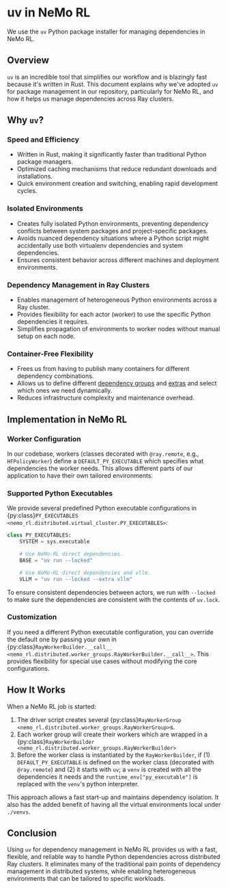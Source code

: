 # uv in NeMo RL

We use the `uv` Python package installer for managing dependencies in NeMo RL.

## Overview

`uv` is an incredible tool that simplifies our workflow and is blazingly fast because it's written in Rust. This document explains why we've adopted `uv` for package management in our repository, particularly for NeMo RL, and how it helps us manage dependencies across Ray clusters.

## Why `uv`?

### Speed and Efficiency

- Written in Rust, making it significantly faster than traditional Python package managers.
- Optimized caching mechanisms that reduce redundant downloads and installations.
- Quick environment creation and switching, enabling rapid development cycles.

### Isolated Environments

- Creates fully isolated Python environments, preventing dependency conflicts between system packages and project-specific packages.
- Avoids nuanced dependency situations where a Python script might accidentally use both virtualenv dependencies and system dependencies.
- Ensures consistent behavior across different machines and deployment environments.

### Dependency Management in Ray Clusters

- Enables management of heterogeneous Python environments across a Ray cluster.
- Provides flexibility for each actor (worker) to use the specific Python dependencies it requires.
- Simplifies propagation of environments to worker nodes without manual setup on each node.

### Container-Free Flexibility

- Frees us from having to publish many containers for different dependency combinations.
- Allows us to define different [dependency groups](https://docs.astral.sh/uv/concepts/projects/dependencies/#dependency-groups) and [extras](https://docs.astral.sh/uv/concepts/projects/dependencies/#optional-dependencies) and select which ones we need dynamically.
- Reduces infrastructure complexity and maintenance overhead.

## Implementation in NeMo RL

### Worker Configuration

In our codebase, workers (classes decorated with `@ray.remote`, e.g., `HFPolicyWorker`) define a `DEFAULT_PY_EXECUTABLE` which specifies what dependencies the worker needs. This allows different parts of our application to have their own tailored environments.

### Supported Python Executables

We provide several predefined Python executable configurations in {py:class}`PY_EXECUTABLES <nemo_rl.distributed.virtual_cluster.PY_EXECUTABLES>`:

```python
class PY_EXECUTABLES:
    SYSTEM = sys.executable

    # Use NeMo-RL direct dependencies.
    BASE = "uv run --locked"

    # Use NeMo-RL direct dependencies and vllm.
    VLLM = "uv run --locked --extra vllm"
```

To ensure consistent dependencies between actors, we run with `--locked` to make sure the dependencies are consistent with the contents of `uv.lock`.

### Customization

If you need a different Python executable configuration, you can override the default one by passing your own in {py:class}`RayWorkerBuilder.__call__ <nemo_rl.distributed.worker_groups.RayWorkerBuilder.__call__>`. This provides flexibility for special use cases without modifying the core configurations.

## How It Works

When a NeMo RL job is started:

1. The driver script creates several {py:class}`RayWorkerGroup <nemo_rl.distributed.worker_groups.RayWorkerGroup>`s.
2. Each worker group will create their workers which are wrapped in a {py:class}`RayWorkerBuilder <nemo_rl.distributed.worker_groups.RayWorkerBuilder>`
3. Before the worker class is instantiated by the `RayWorkerBuilder`, if (1) `DEFAULT_PY_EXECUTABLE` is defined on the worker class (decorated with `@ray.remote`) and (2) it starts with `uv`; a `venv` is created with all the dependencies it needs and the `runtime_env["py_executable"]` is replaced with the `venv`'s python interpreter.

This approach allows a fast start-up and maintains dependency isolation. It also has the added benefit of having all the virtual environments local under `./venvs`.

## Conclusion

Using `uv` for dependency management in NeMo RL provides us with a fast, flexible, and reliable way to handle Python dependencies across distributed Ray clusters. It eliminates many of the traditional pain points of dependency management in distributed systems, while enabling heterogeneous environments that can be tailored to specific workloads.
